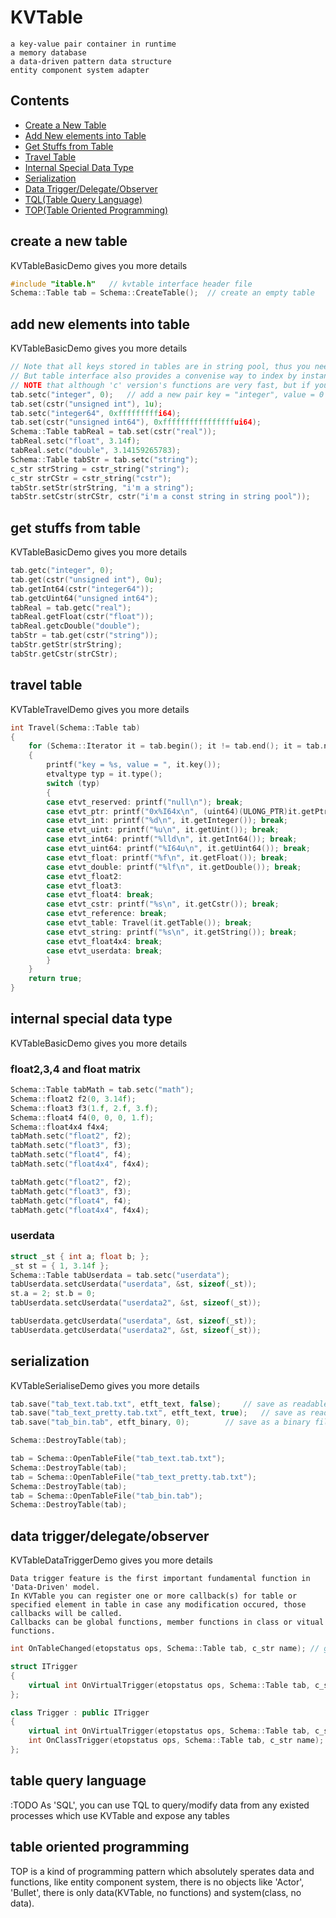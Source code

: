 # KVTable
```
a key-value pair container in runtime
a memory database
a data-driven pattern data structure
entity component system adapter
```

## Contents
* [Create a New Table](#create-a-new-table)
* [Add New elements into Table](#add-new-elements-into-table)
* [Get Stuffs from Table](#get-stuffs-from-table)
* [Travel Table](#travel-table)
* [Internal Special Data Type](#internal-special-data-type)
* [Serialization](#serialization)
* [Data Trigger/Delegate/Observer](#data-trigger/delegate/observer)
* [TQL(Table Query Language)](#table-query-language)
* [TOP(Table Oriented Programming)](#table-oriented-programming)

## create a new table
KVTableBasicDemo gives you more details
```cpp
#include "itable.h"   // kvtable interface header file  
Schema::Table tab = Schema::CreateTable();  // create an empty table
```
## add new elements into table
KVTableBasicDemo gives you more details
```cpp
// Note that all keys stored in tables are in string pool, thus you need to put them into pool by call 'cstr' interface, see icstr.h
// But table interface also provides a convenise way to index by instant 'const char*', that is functions with 'c' version like gets/sets
// NOTE that although 'c' version's functions are very fast, but if you use table in some core codes, make sure to manually maintance c_str with your own way, it's OK in most cases
tab.setc("integer", 0);   // add a new pair key = "integer", value = 0
tab.set(cstr("unsigned int"), 1u);
tab.setc("integer64", 0xfffffffffi64);
tab.set(cstr("unsigned int64"), 0xffffffffffffffffui64);
Schema::Table tabReal = tab.set(cstr("real"));
tabReal.setc("float", 3.14f);
tabReal.setc("double", 3.14159265783);
Schema::Table tabStr = tab.setc("string");
c_str strString = cstr_string("string");
c_str strCStr = cstr_string("cstr");
tabStr.setStr(strString, "i'm a string");
tabStr.setCstr(strCStr, cstr("i'm a const string in string pool"));
```
## get stuffs from table
KVTableBasicDemo gives you more details
```cpp
tab.getc("integer", 0);
tab.get(cstr("unsigned int"), 0u);
tab.getInt64(cstr("integer64"));
tab.getcUint64("unsigned int64");
tabReal = tab.getc("real");
tabReal.getFloat(cstr("float"));
tabReal.getcDouble("double");
tabStr = tab.get(cstr("string"));
tabStr.getStr(strString);
tabStr.getCstr(strCStr);
```
## travel table
KVTableTravelDemo gives you more details
```cpp
int Travel(Schema::Table tab)
{
	for (Schema::Iterator it = tab.begin(); it != tab.end(); it = tab.next(it))
	{
		printf("key = %s, value = ", it.key());
		etvaltype typ = it.type();
		switch (typ)
		{
		case etvt_reserved: printf("null\n"); break;
		case etvt_ptr: printf("0x%I64x\n", (uint64)(ULONG_PTR)it.getPtr()); break;
		case etvt_int: printf("%d\n", it.getInteger()); break;
		case etvt_uint: printf("%u\n", it.getUint()); break;
		case etvt_int64: printf("%lld\n", it.getInt64()); break;
		case etvt_uint64: printf("%I64u\n", it.getUint64()); break;
		case etvt_float: printf("%f\n", it.getFloat()); break;
		case etvt_double: printf("%lf\n", it.getDouble()); break;
		case etvt_float2:
		case etvt_float3:
		case etvt_float4: break;
		case etvt_cstr: printf("%s\n", it.getCstr()); break;
		case etvt_reference: break;
		case etvt_table: Travel(it.getTable()); break;
		case etvt_string: printf("%s\n", it.getString()); break;
		case etvt_float4x4: break;
		case etvt_userdata: break;
		}
	}
	return true;
}
```
## internal special data type
KVTableBasicDemo gives you more details
  ### float2,3,4 and float matrix
  ```cpp
  Schema::Table tabMath = tab.setc("math");
  Schema::float2 f2(0, 3.14f);
  Schema::float3 f3(1.f, 2.f, 3.f);
  Schema::float4 f4(0, 0, 0, 1.f);
  Schema::float4x4 f4x4;
  tabMath.setc("float2", f2);
  tabMath.setc("float3", f3);
  tabMath.setc("float4", f4);
  tabMath.setc("float4x4", f4x4);
  
  tabMath.getc("float2", f2);
  tabMath.getc("float3", f3);
  tabMath.getc("float4", f4);
  tabMath.getc("float4x4", f4x4);
  ```
  ### userdata
  ```cpp
  struct _st { int a; float b; };
  _st st = { 1, 3.14f };
  Schema::Table tabUserdata = tab.setc("userdata");
  tabUserdata.setcUserdata("userdata", &st, sizeof(_st));
  st.a = 2; st.b = 0;
  tabUserdata.setcUserdata("userdata2", &st, sizeof(_st));
  
  tabUserdata.getcUserdata("userdata", &st, sizeof(_st));
  tabUserdata.getcUserdata("userdata2", &st, sizeof(_st));
  ```
## serialization
KVTableSerialiseDemo gives you more details
```cpp
tab.save("tab_text.tab.txt", etft_text, false);		// save as readable text file
tab.save("tab_text_pretty.tab.txt", etft_text, true);	// save as readable text file with mutilple lines and indent
tab.save("tab_bin.tab", etft_binary, 0);		// save as a binary file with 'zlib' compress

Schema::DestroyTable(tab);

tab = Schema::OpenTableFile("tab_text.tab.txt");
Schema::DestroyTable(tab);
tab = Schema::OpenTableFile("tab_text_pretty.tab.txt");
Schema::DestroyTable(tab);
tab = Schema::OpenTableFile("tab_bin.tab");
Schema::DestroyTable(tab);
```
## data trigger/delegate/observer
KVTableDataTriggerDemo gives you more details
```
Data trigger feature is the first important fundamental function in 'Data-Driven' model.
In KVTable you can register one or more callback(s) for table or specified element in table in case any modification occured, those callbacks will be called.
Callbacks can be global functions, member functions in class or vitual functions.
```
```cpp
int OnTableChanged(etopstatus ops, Schema::Table tab, c_str name); // global callback

struct ITrigger
{
	virtual int OnVirtualTrigger(etopstatus ops, Schema::Table tab, c_str name) = 0; // vitual callback
};

class Trigger : public ITrigger
{
	virtual int OnVirtualTrigger(etopstatus ops, Schema::Table tab, c_str name); // vitual callback
	int OnClassTrigger(etopstatus ops, Schema::Table tab, c_str name); // member callback
};	
```
## table query language
:TODO
As 'SQL', you can use TQL to query/modify data from any existed processes which use KVTable and expose any tables

## table oriented programming
TOP is a kind of programming pattern which absolutely sperates data and functions, like entity component system, there is no objects like 'Actor', 'Bullet', there is only data(KVTable, no functions) and system(class, no data).

